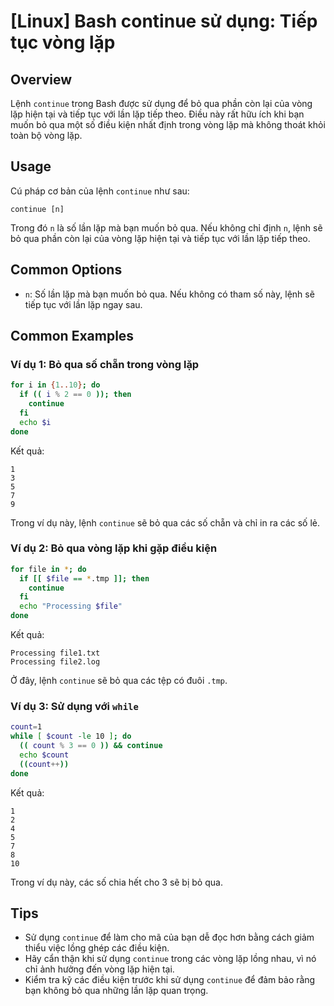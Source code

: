 # [Linux] Bash continue sử dụng: Tiếp tục vòng lặp

## Overview
Lệnh `continue` trong Bash được sử dụng để bỏ qua phần còn lại của vòng lặp hiện tại và tiếp tục với lần lặp tiếp theo. Điều này rất hữu ích khi bạn muốn bỏ qua một số điều kiện nhất định trong vòng lặp mà không thoát khỏi toàn bộ vòng lặp.

## Usage
Cú pháp cơ bản của lệnh `continue` như sau:
```
continue [n]
```
Trong đó `n` là số lần lặp mà bạn muốn bỏ qua. Nếu không chỉ định `n`, lệnh sẽ bỏ qua phần còn lại của vòng lặp hiện tại và tiếp tục với lần lặp tiếp theo.

## Common Options
- `n`: Số lần lặp mà bạn muốn bỏ qua. Nếu không có tham số này, lệnh sẽ tiếp tục với lần lặp ngay sau.

## Common Examples

### Ví dụ 1: Bỏ qua số chẵn trong vòng lặp
```bash
for i in {1..10}; do
  if (( i % 2 == 0 )); then
    continue
  fi
  echo $i
done
```
Kết quả: 
```
1
3
5
7
9
```
Trong ví dụ này, lệnh `continue` sẽ bỏ qua các số chẵn và chỉ in ra các số lẻ.

### Ví dụ 2: Bỏ qua vòng lặp khi gặp điều kiện
```bash
for file in *; do
  if [[ $file == *.tmp ]]; then
    continue
  fi
  echo "Processing $file"
done
```
Kết quả: 
```
Processing file1.txt
Processing file2.log
```
Ở đây, lệnh `continue` sẽ bỏ qua các tệp có đuôi `.tmp`.

### Ví dụ 3: Sử dụng với `while`
```bash
count=1
while [ $count -le 10 ]; do
  (( count % 3 == 0 )) && continue
  echo $count
  ((count++))
done
```
Kết quả: 
```
1
2
4
5
7
8
10
```
Trong ví dụ này, các số chia hết cho 3 sẽ bị bỏ qua.

## Tips
- Sử dụng `continue` để làm cho mã của bạn dễ đọc hơn bằng cách giảm thiểu việc lồng ghép các điều kiện.
- Hãy cẩn thận khi sử dụng `continue` trong các vòng lặp lồng nhau, vì nó chỉ ảnh hưởng đến vòng lặp hiện tại.
- Kiểm tra kỹ các điều kiện trước khi sử dụng `continue` để đảm bảo rằng bạn không bỏ qua những lần lặp quan trọng.